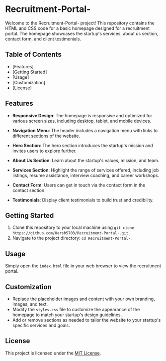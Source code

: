 # Recruitment-Portal-
Welcome to the  Recruitment-Portal- project! This repository contains the HTML and CSS code for a basic homepage designed for a recruitment portal. The homepage showcases the startup's services, about us section, contact form, and client testimonials.

## Table of Contents
- [Features]
- [Getting Started]
- [Usage]
- [Customization]
- [License]

## Features
- **Responsive Design**: The homepage is responsive and optimized for various screen sizes, including desktop, tablet, and mobile devices.

- **Navigation Menu**: The header includes a navigation menu with links to different sections of the website.

- **Hero Section**: The hero section introduces the startup's mission and invites users to explore further.

- **About Us Section**: Learn about the startup's values, mission, and team.

- **Services Section**: Highlight the range of services offered, including job listings, resume assistance, interview coaching, and career workshops.

- **Contact Form**: Users can get in touch via the contact form in the contact section.

- **Testimonials**: Display client testimonials to build trust and credibility.

## Getting Started
1. Clone this repository to your local machine using `git clone https://github.com/Harsh5703/Recruitment-Portal-.git`.
2. Navigate to the project directory: `cd Recruitment-Portal-`.

## Usage
Simply open the `index.html` file in your web browser to view the recruitment portal.

## Customization
- Replace the placeholder images and content with your own branding, images, and text.
- Modify the `styles.css` file to customize the appearance of the homepage to match your startup's design guidelines.
- Add or remove sections as needed to tailor the website to your startup's specific services and goals.

## License
This project is licensed under the [MIT License](LICENSE).
